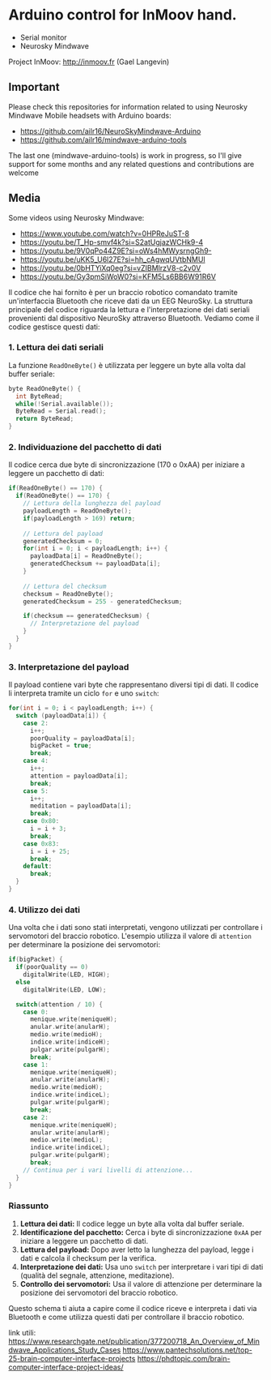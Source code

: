 # Arduino control for InMoov hand.
- Serial monitor
- Neurosky Mindwave

Project InMoov: http://inmoov.fr  (Gael Langevin)

## Important
Please check this repositories for information related to using Neurosky Mindwave Mobile headsets with Arduino boards:
- https://github.com/ailr16/NeuroSkyMindwave-Arduino
- https://github.com/ailr16/mindwave-arduino-tools

The last one (mindwave-arduino-tools) is work in progress, so I'll give support for some months and any related questions and contributions are welcome

## Media
Some videos using Neurosky Mindwave:
- https://www.youtube.com/watch?v=0HPReJuST-8
- https://youtu.be/T_Hp-smvf4k?si=S2atUgjazWCHk9-4
- https://youtu.be/9V0qPo44Z9E?si=oWs4hMWysrngGh9-
- https://youtu.be/uKK5_U6l27E?si=hh_cAgwqUVtbNMUl
- https://youtu.be/0bHTYiXq0eg?si=vZIBMIrzV8-c2v0V
- https://youtu.be/Gy3pmSiWoW0?si=KFM5Ls6BB6W91R6V

Il codice che hai fornito è per un braccio robotico comandato tramite un'interfaccia Bluetooth che riceve dati da un EEG NeuroSky. La struttura principale del codice riguarda la lettura e l'interpretazione dei dati seriali provenienti dal dispositivo NeuroSky attraverso Bluetooth. Vediamo come il codice gestisce questi dati:

### 1. Lettura dei dati seriali

La funzione `ReadOneByte()` è utilizzata per leggere un byte alla volta dal buffer seriale:

```cpp
byte ReadOneByte() {
  int ByteRead;
  while(!Serial.available());
  ByteRead = Serial.read();
  return ByteRead;
}
```

### 2. Individuazione del pacchetto di dati

Il codice cerca due byte di sincronizzazione (170 o 0xAA) per iniziare a leggere un pacchetto di dati:

```cpp
if(ReadOneByte() == 170) {
  if(ReadOneByte() == 170) {
    // Lettura della lunghezza del payload
    payloadLength = ReadOneByte();
    if(payloadLength > 169) return;
    
    // Lettura del payload
    generatedChecksum = 0;
    for(int i = 0; i < payloadLength; i++) {
      payloadData[i] = ReadOneByte();
      generatedChecksum += payloadData[i];
    }
    
    // Lettura del checksum
    checksum = ReadOneByte();
    generatedChecksum = 255 - generatedChecksum;

    if(checksum == generatedChecksum) {
      // Interpretazione del payload
    }
  }
}
```

### 3. Interpretazione del payload

Il payload contiene vari byte che rappresentano diversi tipi di dati. Il codice li interpreta tramite un ciclo `for` e uno `switch`:

```cpp
for(int i = 0; i < payloadLength; i++) {
  switch (payloadData[i]) {
    case 2:
      i++;
      poorQuality = payloadData[i];
      bigPacket = true;
      break;
    case 4:
      i++;
      attention = payloadData[i];
      break;
    case 5:
      i++;
      meditation = payloadData[i];
      break;
    case 0x80:
      i = i + 3;
      break;
    case 0x83:
      i = i + 25;
      break;
    default:
      break;
  }
}
```

### 4. Utilizzo dei dati

Una volta che i dati sono stati interpretati, vengono utilizzati per controllare i servomotori del braccio robotico. L'esempio utilizza il valore di `attention` per determinare la posizione dei servomotori:

```cpp
if(bigPacket) {
  if(poorQuality == 0)
    digitalWrite(LED, HIGH);
  else
    digitalWrite(LED, LOW);

  switch(attention / 10) {
    case 0:
      menique.write(meniqueH);
      anular.write(anularH);
      medio.write(medioH);
      indice.write(indiceH);
      pulgar.write(pulgarH);
      break;
    case 1:
      menique.write(meniqueH);
      anular.write(anularH);
      medio.write(medioH);
      indice.write(indiceL);
      pulgar.write(pulgarH);
      break;
    case 2:
      menique.write(meniqueH);
      anular.write(anularH);
      medio.write(medioL);
      indice.write(indiceL);
      pulgar.write(pulgarH);
      break;
    // Continua per i vari livelli di attenzione...
  }
}
```

### Riassunto

1. **Lettura dei dati:** Il codice legge un byte alla volta dal buffer seriale.
2. **Identificazione del pacchetto:** Cerca i byte di sincronizzazione `0xAA` per iniziare a leggere un pacchetto di dati.
3. **Lettura del payload:** Dopo aver letto la lunghezza del payload, legge i dati e calcola il checksum per la verifica.
4. **Interpretazione dei dati:** Usa uno `switch` per interpretare i vari tipi di dati (qualità del segnale, attenzione, meditazione).
5. **Controllo dei servomotori:** Usa il valore di attenzione per determinare la posizione dei servomotori del braccio robotico.

Questo schema ti aiuta a capire come il codice riceve e interpreta i dati via Bluetooth e come utilizza questi dati per controllare il braccio robotico.


link utili:
https://www.researchgate.net/publication/377200718_An_Overview_of_Mindwave_Applications_Study_Cases
https://www.pantechsolutions.net/top-25-brain-computer-interface-projects
https://phdtopic.com/brain-computer-interface-project-ideas/

